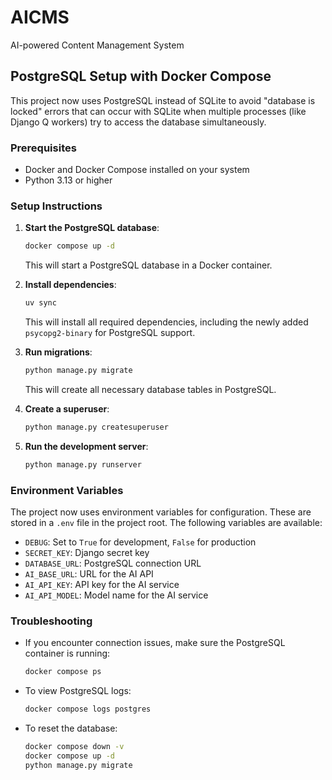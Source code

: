 # AICMS

AI-powered Content Management System

## PostgreSQL Setup with Docker Compose

This project now uses PostgreSQL instead of SQLite to avoid "database is locked" errors that can occur with SQLite when multiple processes (like Django Q workers) try to access the database simultaneously.

### Prerequisites

- Docker and Docker Compose installed on your system
- Python 3.13 or higher

### Setup Instructions

1. **Start the PostgreSQL database**:

   ```bash
   docker compose up -d
   ```

   This will start a PostgreSQL database in a Docker container.

2. **Install dependencies**:

   ```bash
   uv sync
   ```

   This will install all required dependencies, including the newly added `psycopg2-binary` for PostgreSQL support.

3. **Run migrations**:

   ```bash
   python manage.py migrate
   ```

   This will create all necessary database tables in PostgreSQL.

4. **Create a superuser**:

   ```bash
   python manage.py createsuperuser
   ```

5. **Run the development server**:

   ```bash
   python manage.py runserver
   ```

### Environment Variables

The project now uses environment variables for configuration. These are stored in a `.env` file in the project root. The following variables are available:

- `DEBUG`: Set to `True` for development, `False` for production
- `SECRET_KEY`: Django secret key
- `DATABASE_URL`: PostgreSQL connection URL
- `AI_BASE_URL`: URL for the AI API
- `AI_API_KEY`: API key for the AI service
- `AI_API_MODEL`: Model name for the AI service

### Troubleshooting

- If you encounter connection issues, make sure the PostgreSQL container is running:
  ```bash
  docker compose ps
  ```

- To view PostgreSQL logs:
  ```bash
  docker compose logs postgres
  ```

- To reset the database:
  ```bash
  docker compose down -v
  docker compose up -d
  python manage.py migrate
  ```